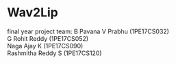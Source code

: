 # Wav2Lip
final year project
team: 
B Pavana V Prabhu   (1PE17CS032) \
G Rohit Reddy       (1PE17CS052) \
Naga Ajay K         (1PE17CS090) \
Rashmitha Reddy S   (1PE17CS120)
